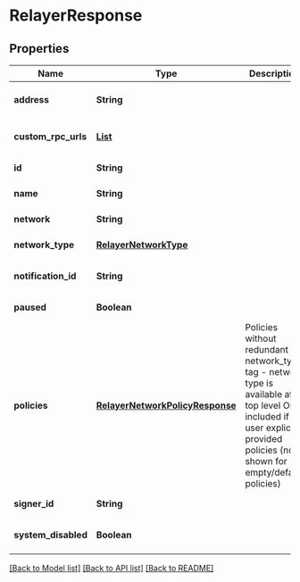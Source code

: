 # RelayerResponse

## Properties

| Name                | Type                                                                | Description                                                                                                                                                                    | Notes                        |
| ------------------- | ------------------------------------------------------------------- | ------------------------------------------------------------------------------------------------------------------------------------------------------------------------------ | ---------------------------- |
| **address**         | **String**                                                          |                                                                                                                                                                                | [optional] [default to null] |
| **custom_rpc_urls** | [**List**](RpcConfig.md)                                            |                                                                                                                                                                                | [optional] [default to null] |
| **id**              | **String**                                                          |                                                                                                                                                                                | [default to null]            |
| **name**            | **String**                                                          |                                                                                                                                                                                | [default to null]            |
| **network**         | **String**                                                          |                                                                                                                                                                                | [default to null]            |
| **network_type**    | [**RelayerNetworkType**](RelayerNetworkType.md)                     |                                                                                                                                                                                | [default to null]            |
| **notification_id** | **String**                                                          |                                                                                                                                                                                | [optional] [default to null] |
| **paused**          | **Boolean**                                                         |                                                                                                                                                                                | [default to null]            |
| **policies**        | [**RelayerNetworkPolicyResponse**](RelayerNetworkPolicyResponse.md) | Policies without redundant network_type tag - network type is available at top level Only included if user explicitly provided policies (not shown for empty/default policies) | [optional] [default to null] |
| **signer_id**       | **String**                                                          |                                                                                                                                                                                | [default to null]            |
| **system_disabled** | **Boolean**                                                         |                                                                                                                                                                                | [optional] [default to null] |

[[Back to Model list]](../README.md#documentation-for-models) [[Back to API list]](../README.md#documentation-for-api-endpoints) [[Back to README]](../README.md)
